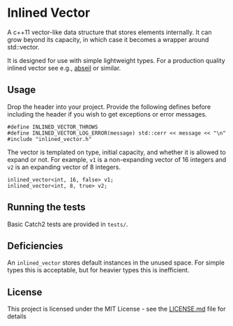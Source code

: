 # Inlined Vector

A c++11 vector-like data structure that stores elements internally. It can grow beyond its capacity, in which case it becomes a wrapper around std::vector. 

It is designed for use with simple lightweight types. For a production quality inlined vector see e.g., [abseil](https://github.com/abseil/abseil-cpp/blob/master/absl/container/inlined_vector.h) or similar.

## Usage

Drop the header into your project. Provide the following defines before including the header if you wish to get exceptions or error messages.

```
#define INLINED_VECTOR_THROWS
#define INLINED_VECTOR_LOG_ERROR(message) std::cerr << message << "\n"
#include "inlined_vector.h"
```

The vector is templated on type, initial capacity, and whether it is allowed to expand or not. For example, `v1` is a non-expanding vector of 16 integers and `v2` is an expanding vector of 8 integers.

```
inlined_vector<int, 16, false> v1;
inlined_vector<int, 8, true> v2;
```

## Running the tests

Basic Catch2 tests are provided in `tests/`.

## Deficiencies

An `inlined_vector` stores default instances in the unused space. For simple types this is acceptable, but for heavier types this is inefficient.

## License

This project is licensed under the MIT License - see the [LICENSE.md](LICENSE.md) file for details
